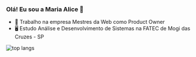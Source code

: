 ### Olá! Eu sou a Maria Alice 👋

- 💼 Trabalho na empresa Mestres da Web como Product Owner
- 🖥️ Estudo Análise e Desenvolvimento de Sistemas na FATEC de Mogi das Cruzes - SP


<img alt="top langs" src="https://github-readme-stats.vercel.app/api/top-langs/?username=mariaaliceog&layout=compact&theme=radical"/>

